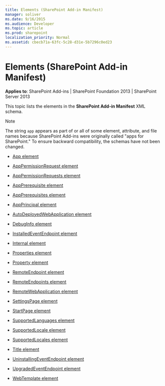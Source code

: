 ```yaml
---
title: Elements (SharePoint Add-in Manifest)
manager: soliver
ms.date: 9/16/2015
ms.audience: Developer
ms.topic: article
ms.prod: sharepoint
localization_priority: Normal
ms.assetid: cbecb71a-63fc-5c28-d31e-5b7296c0ed23
---
```


# Elements (SharePoint Add-in Manifest)

**Applies to**: SharePoint Add-ins | SharePoint Foundation 2013 | SharePoint Server 2013

This topic lists the elements in the **SharePoint Add-in Manifest** XML schema.

> [!NOTE] 
> The string `app` appears as part of or all of some element, attribute, and file names because SharePoint Add-ins were originally called "apps for SharePoint." To ensure backward compatibility, the schemas have not been changed.

- [App element](app-element-sharepoint-add-in-manifest.md)

- [AppPermissionRequest element](apppermissionrequest-element-apppermissionrequestsdefinition-complextypesharepoi.md)

- [AppPermissionRequests element](apppermissionrequests-element-appdefinition-complextypesharepoint-add-in-manifes.md)

- [AppPrerequisite element](appprerequisite-element-appprerequisitecollection-complextypesharepoint-add-in-m.md)

- [AppPrerequisites element](appprerequisites-element-appdefinition-complextypesharepoint-add-in-manifest.md)

- [AppPrincipal element](appprincipal-element-appdefinition-complextypesharepoint-add-in-manifest.md)

- [AutoDeployedWebApplication element](autodeployedwebapplication-element-appprincipaldefinition-complextypesharepoint.md)

- [DebugInfo element](debuginfo-element-autodeployedwebapplication-elementappprincipaldefinition-compl.md)

- [InstalledEventEndpoint element](installedeventendpoint-element-propertiesdefinition-complextypesharepoint-add-in.md)

- [Internal element](internal-element-appprincipaldefinition-complextypesharepoint-add-in-manifest.md)

- [Properties element](properties-element-appdefinition-complextypesharepoint-add-in-manifest.md)

- [Property element](property-element-apppermissionrequestdefinition-complextypesharepoint-add-in-man.md)

- [RemoteEndpoint element](remoteendpoint-element-remoteendpointsdefinition-complextypesharepoint-add-in-ma.md)

- [RemoteEndpoints element](remoteendpoints-element-appdefinition-complextypesharepoint-add-in-manifest.md)

- [RemoteWebApplication element](remotewebapplication-element-appprincipaldefinition-complextypesharepoint-add-in.md)

- [SettingsPage element](settingspage-element-propertiesdefinition-complextypesharepoint-add-in-manifest.md)

- [StartPage element](startpage-element-propertiesdefinition-complextypesharepoint-add-in-manifest.md)

- [SupportedLanguages element](supportedlanguages-element-propertiesdefinition-complextypesharepoint-add-in-man.md)

- [SupportedLocale element](supportedlocale-element-supportedlocalesdefinition-complextypesharepoint-add-in.md)

- [SupportedLocales element](supportedlocales-element-propertiesdefinition-complextypesharepoint-add-in-manif.md)

- [Title element](title-element-propertiesdefinition-complextypesharepoint-add-in-manifest.md)

- [UninstallingEventEndpoint element](uninstallingeventendpoint-element-propertiesdefinition-complextypesharepoint-add.md)

- [UpgradedEventEndpoint element](upgradedeventendpoint-element-propertiesdefinition-complextypesharepoint-add-in.md)

- [WebTemplate element](webtemplate-element-propertiesdefinition-complextypesharepoint-add-in-manifest.md)









